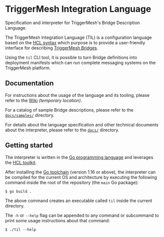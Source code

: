 # TriggerMesh Integration Language

Specification and interpreter for TriggerMesh's Bridge Description Language.

The TriggerMesh Integration Language (TIL) is a configuration language based on the [HCL syntax][hcl-spec] which purpose is to
provide a user-friendly interface for describing [TriggerMesh Bridges][tm-brg].

Using the `til` CLI tool, it is possible to turn Bridge definitions into deployment manifests which can run
complete messaging systems on the TriggerMesh platform.

## Documentation

For instructions about the usage of the language and its tooling, please refer to the [Wiki][wiki] _(temporary
location)_.

For a catalog of sample Bridge descriptions, please refer to the [`docs/samples/`](./docs/samples/) directory.

For details about the language specification and other technical documents about the interpreter, please refer to the
[`docs/`](./docs) directory.

## Getting started

The interpreter is written in the [Go programming language][go] and leverages the [HCL toolkit][hcl].

After installing the [Go toolchain][go-dl] (version 1.16 or above), the interpreter can be compiled for the current OS
and architecture by executing the following command inside the root of the repository (the `main` Go package):

```console
$ go build .
```

The above command creates an executable called `til` inside the current directory.

The `-h` or `--help` flag can be appended to any command or subcommand to print some usage instructions about that
command:

```console
$ ./til --help
```

[tm-brg]: https://www.triggermesh.com/integrations
[wiki]: https://github.com/triggermesh/til/wiki

[go]: https://golang.org/
[go-dl]: https://golang.org/dl/

[hcl]: https://github.com/hashicorp/hcl
[hcl-spec]: https://github.com/hashicorp/hcl/blob/main/hclsyntax/spec.md
